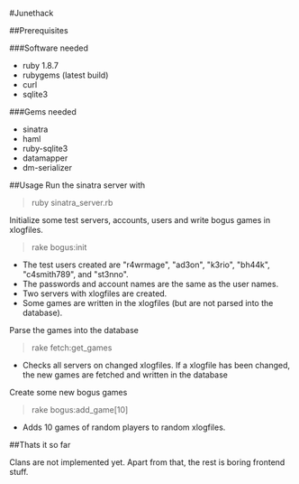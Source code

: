 #Junethack

##Prerequisites

###Software needed

 - ruby 1.8.7
 - rubygems (latest build)
 - curl
 - sqlite3

###Gems needed

 - sinatra
 - haml
 - ruby-sqlite3
 - datamapper
 - dm-serializer

##Usage
Run the sinatra server with 
> ruby sinatra_server.rb

Initialize some test servers, accounts, users and write bogus games in xlogfiles.
> rake bogus:init

- The test users created are "r4wrmage", "ad3on", "k3rio", "bh44k", "c4smith789", and "st3nno".
- The passwords and account names are the same as the user names.
- Two servers with xlogfiles are created.
- Some games are written in the xlogfiles (but are not parsed into the database).


Parse the games into the database
> rake fetch:get_games

- Checks all servers on changed xlogfiles. If a xlogfile has been changed, the new games are fetched and written in the database


Create some new bogus games
> rake bogus:add_game[10]

- Adds 10 games of random players to random xlogfiles.

##Thats it so far

Clans are not implemented yet. Apart from that, the rest is boring frontend stuff.

